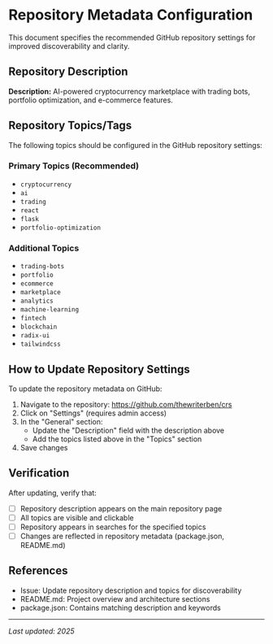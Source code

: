 # Repository Metadata Configuration

This document specifies the recommended GitHub repository settings for improved discoverability and clarity.

## Repository Description

**Description:** AI-powered cryptocurrency marketplace with trading bots, portfolio optimization, and e-commerce features.

## Repository Topics/Tags

The following topics should be configured in the GitHub repository settings:

### Primary Topics (Recommended)
- `cryptocurrency`
- `ai`
- `trading`
- `react`
- `flask`
- `portfolio-optimization`

### Additional Topics
- `trading-bots`
- `portfolio`
- `ecommerce`
- `marketplace`
- `analytics`
- `machine-learning`
- `fintech`
- `blockchain`
- `radix-ui`
- `tailwindcss`

## How to Update Repository Settings

To update the repository metadata on GitHub:

1. Navigate to the repository: https://github.com/thewriterben/crs
2. Click on "Settings" (requires admin access)
3. In the "General" section:
   - Update the "Description" field with the description above
   - Add the topics listed above in the "Topics" section
4. Save changes

## Verification

After updating, verify that:
- [ ] Repository description appears on the main repository page
- [ ] All topics are visible and clickable
- [ ] Repository appears in searches for the specified topics
- [ ] Changes are reflected in repository metadata (package.json, README.md)

## References

- Issue: Update repository description and topics for discoverability
- README.md: Project overview and architecture sections
- package.json: Contains matching description and keywords

---

*Last updated: 2025*
